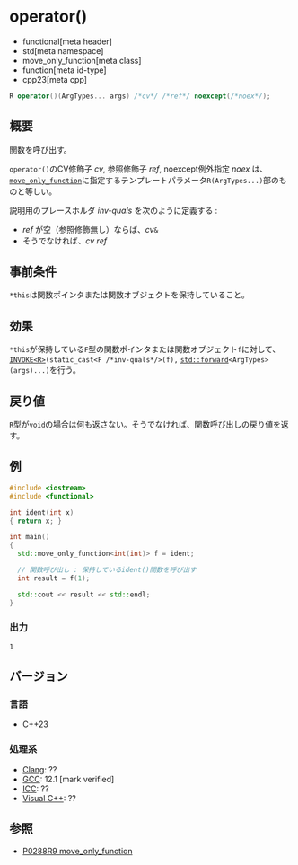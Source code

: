 # operator()
* functional[meta header]
* std[meta namespace]
* move_only_function[meta class]
* function[meta id-type]
* cpp23[meta cpp]

```cpp
R operator()(ArgTypes... args) /*cv*/ /*ref*/ noexcept(/*noex*/);
```

## 概要
関数を呼び出す。

`operator()`のCV修飾子 *cv*, 参照修飾子 *ref*, noexcept例外指定 *noex* は、[`move_only_function`](../move_only_function.md)に指定するテンプレートパラメータ`R(ArgTypes...)`部のものと等しい。

説明用のプレースホルダ *inv-quals* を次のように定義する :

- *ref* が空（参照修飾無し）ならば、*cv*`&`
- そうでなければ、*cv* *ref*


## 事前条件
`*this`は関数ポインタまたは関数オブジェクトを保持していること。


## 効果
`*this`が保持している`F`型の関数ポインタまたは関数オブジェクト`f`に対して、[`INVOKE<R>`](/reference/concepts/Invoke.md)`(static_cast<F /*inv-quals*/>(f),` [`std::forward`](/reference/utility/forward.md)`<ArgTypes>(args)...)`を行う。


## 戻り値
`R`型が`void`の場合は何も返さない。そうでなければ、関数呼び出しの戻り値を返す。


## 例
```cpp example
#include <iostream>
#include <functional>

int ident(int x)
{ return x; }

int main()
{
  std::move_only_function<int(int)> f = ident;

  // 関数呼び出し : 保持しているident()関数を呼び出す
  int result = f(1);

  std::cout << result << std::endl;
}
```

### 出力
```
1
```


## バージョン
### 言語
- C++23

### 処理系
- [Clang](/implementation.md#clang): ??
- [GCC](/implementation.md#gcc): 12.1 [mark verified]
- [ICC](/implementation.md#icc): ??
- [Visual C++](/implementation.md#visual_cpp): ??


## 参照
- [P0288R9 move_only_function](https://www.open-std.org/jtc1/sc22/wg21/docs/papers/2021/p0288r9.html)
